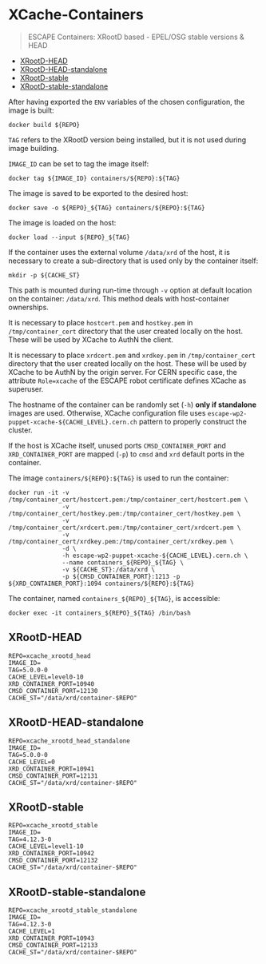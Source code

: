 # XCache-Containers
> ESCAPE Containers: XRootD based - EPEL/OSG stable versions & HEAD

- [XRootD-HEAD](#xrootd-head)
- [XRootD-HEAD-standalone](#xrootd-head-standalone)
- [XRootD-stable](#xrootd-stable)
- [XRootD-stable-standalone](#xrootd-stable-standalone)

After having exported the `ENV` variables of the chosen configuration, the image is built:
```
docker build ${REPO}
```
`TAG` refers to the XRootD version being installed, but it is not used during image building.

`IMAGE_ID` can be set to tag the image itself:
```
docker tag ${IMAGE_ID} containers/${REPO}:${TAG}
```

The image is saved to be exported to the desired host:
```
docker save -o ${REPO}_${TAG} containers/${REPO}:${TAG}
```
The image is loaded on the host:
```
docker load --input ${REPO}_${TAG}
```

If the container uses the external volume `/data/xrd` of the host, it is necessary to create a sub-directory that is used only by the container itself:
```
mkdir -p ${CACHE_ST}
```
This path is mounted during run-time through `-v` option at default location on the container: `/data/xrd`.
This method deals with host-container ownerships.

It is necessary to place `hostcert.pem` and `hostkey.pem` in `/tmp/container_cert` directory that the user created locally on the host.
These will be used by XCache to AuthN the client.

It is necessary to place `xrdcert.pem` and `xrdkey.pem` in `/tmp/container_cert` directory that the user created locally on the host.
These will be used by XCache to be AuthN by the origin server.
For CERN specific case, the attribute `Role=xcache` of the ESCAPE robot certificate defines XCache as superuser.

The hostname of the container can be randomly set (`-h`) **only if standalone** images are used.
Otherwise, XCache configuration file uses `escape-wp2-puppet-xcache-${CACHE_LEVEL}.cern.ch` pattern to properly construct the cluster.


If the host is XCache itself, unused ports `CMSD_CONTAINER_PORT` and `XRD_CONTAINER_PORT` are mapped (`-p`) to `cmsd` and `xrd` default ports in the container.

The image `containers/${REPO}:${TAG}` is used to run the container:
```
docker run -it -v /tmp/container_cert/hostcert.pem:/tmp/container_cert/hostcert.pem \
               -v /tmp/container_cert/hostkey.pem:/tmp/container_cert/hostkey.pem \
               -v /tmp/container_cert/xrdcert.pem:/tmp/container_cert/xrdcert.pem \
               -v /tmp/container_cert/xrdkey.pem:/tmp/container_cert/xrdkey.pem \
               -d \
               -h escape-wp2-puppet-xcache-${CACHE_LEVEL}.cern.ch \
               --name containers_${REPO}_${TAG} \
               -v ${CACHE_ST}:/data/xrd \
               -p ${CMSD_CONTAINER_PORT}:1213 -p ${XRD_CONTAINER_PORT}:1094 containers/${REPO}:${TAG}
```

The container, named `containers_${REPO}_${TAG}`, is accessible:
```
docker exec -it containers_${REPO}_${TAG} /bin/bash
```



## XRootD-HEAD
```
REPO=xcache_xrootd_head
IMAGE_ID=
TAG=5.0.0-0
CACHE_LEVEL=level0-10
XRD_CONTAINER_PORT=10940
CMSD_CONTAINER_PORT=12130
CACHE_ST="/data/xrd/container-$REPO"
```

## XRootD-HEAD-standalone
```
REPO=xcache_xrootd_head_standalone
IMAGE_ID=
TAG=5.0.0-0
CACHE_LEVEL=0
XRD_CONTAINER_PORT=10941
CMSD_CONTAINER_PORT=12131
CACHE_ST="/data/xrd/container-$REPO"
```

## XRootD-stable
```
REPO=xcache_xrootd_stable
IMAGE_ID=
TAG=4.12.3-0
CACHE_LEVEL=level1-10
XRD_CONTAINER_PORT=10942
CMSD_CONTAINER_PORT=12132
CACHE_ST="/data/xrd/container-$REPO"
```

## XRootD-stable-standalone
```
REPO=xcache_xrootd_stable_standalone
IMAGE_ID=
TAG=4.12.3-0
CACHE_LEVEL=1
XRD_CONTAINER_PORT=10943
CMSD_CONTAINER_PORT=12133
CACHE_ST="/data/xrd/container-$REPO"
```